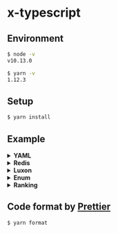 # x-typescript

## Environment

```bash
$ node -v
v10.13.0

$ yarn -v
1.12.3
```

## Setup

```bash
$ yarn install
```

## Example

<details>
<summary><b>YAML</b></summary>

```bash
$ yarn start:yaml

✔  success   YAML file content:
{
  "designed_by": [
    "Microsoft"
  ],
  "developer": "Microsoft",
  "first_appeared": "2012-10-01T00:00:00.000Z",
  "version": {
    "stable": "3.1.1",
    "preview": "3.1 RC"
  },
  "filename_extensions": [
    ".ts",
    ".tsx"
  ],
  "website": "http://www.typescriptlang.org/"
}
✨  Done in 0.64s.
```
* [js-yaml](https://github.com/nodeca/js-yaml)
* [fs Promises API](https://nodejs.org/api/fs.html#fs_fs_promises_api)
  * `(node:31251) ExperimentalWarning: The fs.promises API is experimental`
</details>

<details>
<summary><b>Redis</b></summary>

```bash
$ yarn start:redis

✔  success   PONG
✨  Done in 1.69s.
```

* [ioredis](https://github.com/luin/ioredis)
  * FYI: [node_redis](https://github.com/NodeRedis/node_redis) is legacy for ES6

</details>

<details>
<summary><b>Luxon</b></summary>

```bash
$ yarn start:luxon

✔  success   yyyyMMdd  => 20181016
✔  success   yyyy'W'WW => 2018W42
✨  Done in 0.58s.
```

* [luxon](https://github.com/moment/luxon)

</details>

<details>
<summary><b>Enum</b></summary>

```bash
$ yarn start:enum

✔  success   _____ Standard access _____
✔  success   by name : BRONZE
✔  success   by value: 2
✔  success   _____ Added functions _____
✔  success   #names : BRONZE,SILVER,GOLD,Platinum,Diamond
✔  success   #values: 1,2,3,4,5
✔  success   #length: 5
✨  Done in 0.81s.
```

</details>

<details>
<summary><b>Ranking</b></summary>

```bash
$ yarn start:ranking

✔  success   50 users generated.
✔  success   #listByHighScore => 5 users found.
⬤  debug     {"userId":41,"name":"user-41","grade":"DIAMOND","score":9960}
⬤  debug     {"userId":20,"name":"user-20","grade":"DIAMOND","score":9904}
⬤  debug     {"userId":28,"name":"user-28","grade":"SILVER","score":9668}
⬤  debug     {"userId":32,"name":"user-32","grade":"PLATINUM","score":9184}
⬤  debug     {"userId":30,"name":"user-30","grade":"DIAMOND","score":9144}
✔  success   #getByUserId => 1: {"userId":1,"name":"user-1","grade":"SILVER","score":7867}
☒  complete
✨  Done in 2.65s.
```

</details>

## Code format by [Prettier](https://prettier.io/docs/en/index.html)

```bash
$ yarn format
```
